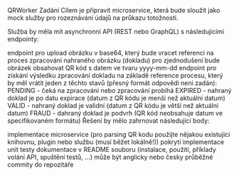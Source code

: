 QRWorker
Zadání
Cílem je připravit microservice, která bude sloužit jako mock služby pro rozeznávání údajů na průkazu totožnosti.

Služba by měla mít asynchronní API (REST nebo GraphQL) s následujícími endpointy:

endpoint pro upload obrázku v base64, který bude vracet referenci na proces zpracování nahraného obrázku (dokladu)
pro zjednodušení bude obrázek obsahovat QR kód s datem ve tvaru yyyy-mm-dd
endpoint pro získání výsledku zpracování dokladu na základě reference procesu, který by měl vrátit jeden z těchto stavů (přesný formát odpovědi neni zadán):
PENDING - čeká na zpracování nebo zpracování probíhá
EXPIRED - nahraný doklad je po datu expirace (datum z QR kódu je menší než aktuální datum)
VALID - nahraný doklad je validní (datum z QR kódu je větší než aktuální datum)
FRAUD - dahraný doklad je podvrh (QR kód neobsahuje datum ve specifikovaném formátu)
Řešení by mělo zahrnovat následující body:

implementace microservice (pro parsing QR kodu použijte nějakou existujici knihovnu, plugin nebo službu (musí běžet lokálně!))
pokrytí implementace unit testy
dokumentace v README souboru (instalace, použití, příklady volání API, spuštění testů, ...)
může být anglicky nebo česky
průběžné commity do repozitáře
